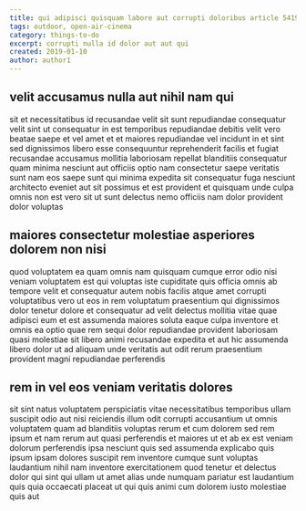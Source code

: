```yaml
---
title: qui adipisci quisquam labore aut corrupti doloribus article 5419
tags: outdoor, open-air-cinema
category: things-to-do
excerpt: corrupti nulla id dolor aut aut qui
created: 2019-01-10
author: author1
---
```


## velit accusamus nulla aut nihil nam qui

sit et necessitatibus id recusandae velit sit sunt repudiandae consequatur velit sint ut consequatur in est temporibus repudiandae debitis velit vero beatae saepe et vel amet et et maiores repudiandae vel incidunt in et sint sed dignissimos libero esse consequuntur reprehenderit facilis et fugiat recusandae accusamus mollitia laboriosam repellat blanditiis consequatur quam minima nesciunt aut officiis optio nam consectetur saepe veritatis sunt nam eos saepe sunt qui minima expedita sit consequatur fuga nesciunt architecto eveniet aut sit possimus et est provident et quisquam unde culpa omnis non est vero sit ut sunt delectus nemo officiis nam dolor provident dolor voluptas

## maiores consectetur molestiae asperiores dolorem non nisi

quod voluptatem ea quam omnis nam quisquam cumque error odio nisi veniam voluptatem est qui voluptas iste cupiditate quis officia omnis ab tempore velit et consequatur autem nobis facilis atque amet corrupti voluptatibus vero ut eos in rem voluptatum praesentium qui dignissimos dolor tenetur dolore et consequatur ad velit delectus mollitia vitae quae adipisci eum et est assumenda maiores soluta eaque culpa inventore et omnis ea optio quae rem sequi dolor repudiandae provident laboriosam quasi molestiae sit libero animi recusandae expedita et aut hic assumenda libero dolor ut ad aliquam unde veritatis aut odit rerum praesentium provident magni repudiandae perferendis

## rem in vel eos veniam veritatis dolores

sit sint natus voluptatem perspiciatis vitae necessitatibus temporibus ullam suscipit odio aut nisi reiciendis illum odit corrupti accusantium ut omnis voluptatem quam ad blanditiis voluptas rerum et cum dolorem sed rem ipsum et nam rerum aut quasi perferendis et maiores ut et ab ex est veniam dolorum perferendis ipsa nesciunt quis sed assumenda explicabo quis ipsum ipsam dolores suscipit rem inventore cumque sunt voluptas laudantium nihil nam inventore exercitationem quod tenetur et delectus dolor qui sint qui ullam ut amet alias unde numquam pariatur est laudantium quis quia occaecati placeat ut qui quis animi cum dolorem iusto molestiae quis aut
